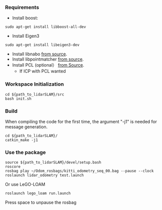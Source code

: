 ### Requirements
* Install boost:
```shell
sudo apt-get install libboost-all-dev
```
* Install Eigen3
```shell
sudo apt-get install libeigen3-dev
```
* Install libnabo [from source](https://github.com/ethz-asl/libnabo#quick-compilation-and-installation-under-unix).
* Install libpointmatcher [from source](https://github.com/ethz-asl/libpointmatcher/blob/master/doc/Compilation.md#5-installing-libpointmatcher).
* Install PCL (optional） [from Source](http://www.pointclouds.org/documentation/tutorials/compiling_pcl_posix.php).
  * If ICP with PCL wanted　

### Workspace Initialization
```
cd ${path_to_lidarSLAM}/src
bash init.sh
```

### Build

When compiling the code for the first time, the argument "-j1" is needed for message generation.

```shell
cd ${path_to_lidarSLAM}/
catkin_make -j1
```

### Use the package

```shell
source ${path_to_lidarSLAM}/devel/setup.bash
roscore
rosbag play ~/Odom_rosbags/kitti_odometry_seq_00.bag --pause --clock
roslaunch lidar_odometry test.launch
```
Or use LeGO-LOAM
```shell
roslaunch lego_loam run.launch
```

Press space to unpause the rosbag
